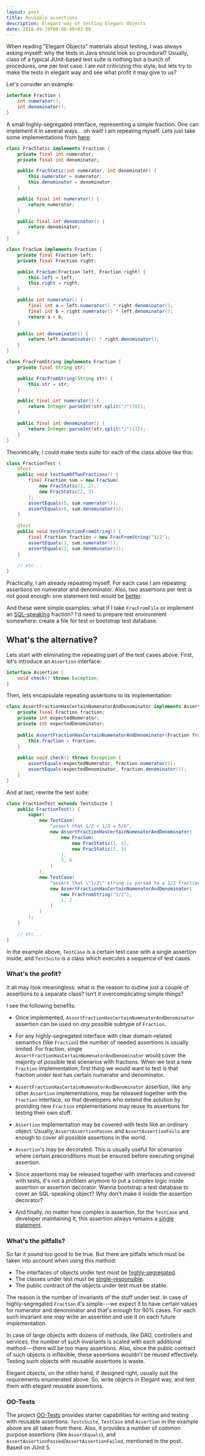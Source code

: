 ```yaml
---
layout: post
title: Reusable assertions
description: Elegant way of testing Elegant Objects 
date: 2018-09-19T00:00:00+03:00
---
```


When reading "Elegant Objects" materials about testing, I was always asking myself: why the tests in Java should look
so procedural? Usually, class of a typical JUnit-based test suite is nothing but a bunch of procedures, one per test 
case. I am not criticizing this style, but lets try to make the tests in elegant way and see what profit it may give 
to us?

Let's consider an example:

```java
interface Fraction {
    int numerator();
    int denominator();
}
```

A small highly-segregated interface, representing a simple fraction. One can implement it in several ways... 
oh wait! I am repeating myself. Lets just take some implementations from [here](001_checked_exceptions.html):

```java
class FracStatic implements Fraction {
    private final int numerator;
    private final int denominator;

    public FracStatic(int numerator, int denominator) {
        this.numerator = numerator;
        this.denominator = denominator;
    }

    public final int numerator() {
        return numerator;
    }

    public final int denominator() {
        return denominator;
    }
}

class FracSum implements Fraction {
    private final Fraction left;
    private final Fraction right;

    public FracSum(Fraction left, Fraction right) {
        this.left = left;
        this.right = right;
    }

    public int numerator() {
        final int a = left.numerator() * right.denominator();
        final int b = right.numerator() * left.denominator();
        return a + b;
    }

    public int denominator() {
        return left.denominator() * right.denominator();
    }
}

class FracFromString implements Fraction {
    private final String str;

    public FracFromString(String str) {
        this.str = str;
    }

    public final int numerator() {
        return Integer.parseInt(str.split("/")[0]);
    }

    public final int denominator() {
        return Integer.parseInt(str.split("/")[1]);
    }
}
```

Theoretically, I could make tests suite for each of the class above like this:

```java
class FractionTest {
    @Test
    public void testSumOfTwoFractions() {
        final Fraction sum = new FracSum(
            new FracStatic(1, 2),
            new FracStatic(2, 3)
        );
        assertEquals(5, sum.numerator());
        assertEquals(6, sum.denominator());
    }
    
    @Test
    public void testFractionFromString() {
        final Fraction fraction = new FracFromString("1/2");
        assertEquals(1, sum.numerator());
        assertEquals(2, sum.denominator());
    }
    
    // etc...
}
```

Practically, I am already repeating myself. For each case I am repeating assertions on numerator and denominator. 
Also, two assertions per test is not good enough:
one statement test would be [better](https://www.yegor256.com/2017/05/17/single-statement-unit-tests.html). 

And these were simple examples: what if I take `FracFromFile` or implement 
an [SQL-speaking](https://www.yegor256.com/2014/12/01/orm-offensive-anti-pattern.html#sql-speaking-objects) fraction? 
I'd need to prepare test environment somewhere: create a file for test or bootstrap test database.

## What's the alternative?

Lets start with eliminating the repeating part of the test cases above.
First, let's introduce an `Assertion` interface:

```java
interface Assertion {
    void check() throws Exception;
}
```

Then, lets encapsulate repeating assertions to its implementation:

```java
class AssertFractionHasCertainNumenatorAndDenominator implements Assertion {
    private final Fraction fraction;
    private int expectedNumerator;
    private int expectedDenominator;
    
    public AssertFractionHasCertainNumenatorAndDenominator(Fraction fraction) {
        this.fraction = fraction;
    }
    
    public void check() throws Exception {
        assertEquals(expectedNumerator, fraction.numerator());
        assertEquals(expectedDenominator, fraction.denominator());
    }
}
```

And at last, rewrite the test suite:

```java
class FractionTest extends TestsSuite {
    public FractionTest() {
        super(
            new TestCase(
                "assert that 1/2 + 1/3 = 5/6",
                new AssertFractionHasCertainNumenatorAndDenominator(
                    new FracSum(
                        new FracStatic(1, 2),
                        new FracStatic(2, 3)
                    ),
                    5, 6
                )
            ),
            new TestCase(
                "assert that \"1/2\" string is parsed to a 1/2 fraction",
                new AssertFractionHasCertainNumenatorAndDenominator(
                    new FracFromString("1/2"),
                    1, 2
                )
            )
        );
    }
    
    // etc...
}
```

In the example above, `TestCase` is a certain test case with a single assertion inside, and `TestSuite` is a class 
which executes a sequence of test cases.

### What's the profit?

It all may look meaningless: what is the reason to outline just a couple of assertions to a separate class? 
Isn't it overcomplicating simple things?

I see the following benefits:

- Once implemented, `AssertFractionHasCertainNumenatorAndDenominator` assertion can be used on *any* possible 
subtype of `Fraction`.

- For any highly-segregated interface with clear domain-related semantics (like `Fraction`) the number of 
needed assertions is usually limited. For fraction, single `AssertFractionHasCertainNumenatorAndDenominator` would 
cover the majority of possible test scenarios with fractions. When we test a new `Fraction` implementation, first thing
we would want to test is that fraction under test has certain numerator and denominator.

- `AssertFractionHasCertainNumenatorAndDenominator` assertion, like any other `Assertion` implementations, may be 
released together with the `Fraction` interface, so that developers who extend the solution by providing new 
`Fraction` implementations may reuse its assertions for testing their own stuff.

- `Assertion` implementation may be covered with tests like an ordinary object. Usually, `AssertAssertionPasses` and 
`AssertAssertionFails` are enough to cover all possible assertions in the world.

- `Assertion`'s may be decorated. This is usually useful for scenarios where certain preconditions must be ensured 
before executing original assertion.

- Since assertions may be released together with interfaces and covered with tests, it's not a problem anymore to put a 
complex logic inside assertion or assertion decorator. Wanna bootstrap a test database to cover an SQL-speaking 
object? Why don't make it inside the assertion decorator?

- And finally, no matter how complex is assertion, for the `TestCase` and developer maintaining it, this assertion 
always remains a [single statement](https://www.yegor256.com/2017/05/17/single-statement-unit-tests.html).

### What's the pitfalls?

So far it sound too good to be true. But there are pitfalls which must be taken into account when using this method:

- The interfaces of objects under test must be [highly-segregated](https://en.wikipedia.org/wiki/Interface_segregation_principle).
- The classes under test must be [single-responsible](https://en.wikipedia.org/wiki/Single_responsibility_principle).
- The public contract of the objects under test must be stable.

The reason is the number of invariants of the stuff under test. In case of highly-segregated `Fraction` it's 
simple---we expect it to have certain values for numerator and denominator and that's enough for 90% cases. For each 
such invariant one may write an assertion and use it on each future implementation.

In case of large objects with dozens of methods, like DAO, controllers and services, the number of such invariants is
scaled with each additional method---there will be too many assertions. Also, since the public contract of such
objects is inflexible, these assertions wouldn't be reused effectively. Testing such objects with reusable assertions
is waste.

Elegant objects, on the other hand, if designed right, usually suit the requirements enumerated above. So, write 
objects in Elegant way, and test them with elegant reusable assertions.

### OO-Tests

The project [OO-Tests](https://github.com/pragmatic-objects/oo-tests) provides starter capabilities for writing 
and testing with reusable assertions. `TestsSuite`, `TestCase` and `Assertion` in the example above are all 
taken from there. Also, it provides a number of common purpose assertions (like `AssertEquals`), and 
`AssertAssertionPassed`/`AssertAssertionFailed`, mentioned in the post. Based on JUnit 5.
